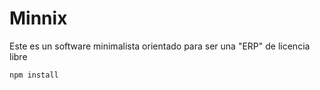 # Minnix 

Este es un software minimalista orientado para ser una "ERP" de licencia libre

```
npm install 
```